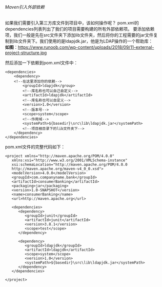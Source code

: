 ###### Maven引入外部依赖
如果我们需要引入第三方库文件到项目中，该如何操作呢？
pom.xml的dependencies列表列出了我们的项目需要构建的所有外部依赖项。
要添加依赖项，我们一般是先在src文件夹下添加lib文件夹，然后将你的工程需要的jar文件复制到lib文件夹下。我们使用的是ldapjdk.jar，他是为LDAP操作的一个帮助库：<br/>
**如图**：https://www.runoob.com/wp-content/uploads/2018/09/11-external-project-structure.jpg

然后添加一下依赖到pom.xml文件中：
```
<dependencies>
    <dependency>
    <!--在这里添加你的依赖-->
        <groupId>ldapjdk</group>
        <!--库名称也可以自己自定义-->
        <artifactId>ldapjdk</artifactId>
        <!--库名称也可以自定义-->
        <version>1.0</version>
        <!--版本号-->
        <scope>system</scope>
        <!--作用域-->
        <systemPath>${basedir}\src\lib\ldapjdk.jar</systemPath>
        <!--项目根目录下的lib文件夹下-->
    </dependency>
</dependencies>
```
pom.xml文件的完整代码如下：
```
<project xmlns="http://maven.apache.org/POM/4.0.0" 
   xmlns:xsi="http://www.w3.org/2001/XMLSchema-instance"
   xsi:schemaLocation="http://maven.apache.org/POM/4.0.0 
   http://maven.apache.org/maven-v4_0_0.xsd">
   <modelVersion>4.0.0</modelVersion>
   <groupId>com.companyname.bank</groupId>
   <artifactId>consumerBanking</artifactId>
   <packaging>jar</packaging>
   <version>1.0-SNAPSHOT</version>
   <name>consumerBanking</name>
   <url>http://maven.apache.org</url>
   
   <dependencies>
      <dependency>
         <groupId>junit</groupId>
         <artifactId>junit</artifactId>
         <version>3.8.1</version>
         <scope>test</scope>
      </dependency>
 
      <dependency>
         <groupId>ldapjdk</groupId>
         <artifactId>ldapjdk</artifactId>
         <scope>system</scope>
         <version>1.0</version>
         <systemPath>${basedir}\src\lib\ldapjdk.jar</systemPath>
      </dependency>
   </dependencies>
 
</project>
```